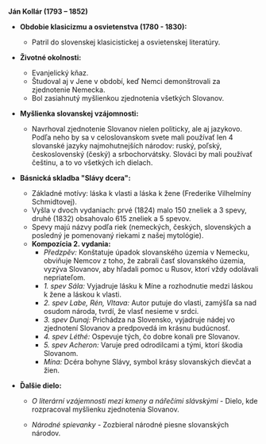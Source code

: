 **Ján Kollár (1793 – 1852)**

- **Obdobie klasicizmu a osvietenstva (1780 - 1830):**
  - Patril do slovenskej klasicistickej a osvietenskej literatúry.

- **Životné okolnosti:**
  - Evanjelický kňaz.
  - Študoval aj v Jene v období, keď Nemci demonštrovali za zjednotenie Nemecka.
  - Bol zasiahnutý myšlienkou zjednotenia všetkých Slovanov.

- **Myšlienka slovanskej vzájomnosti:**
  - Navrhoval zjednotenie Slovanov nielen politicky, ale aj jazykovo. Podľa neho by sa v celoslovanskom svete mali používať len 4 slovanské jazyky najmohutnejších národov: ruský, poľský, československý (český) a srbochorvátsky. Slováci by mali používať češtinu, a to vo všetkých ich dielach.

- **Básnická skladba "Slávy dcera":**
  - Základné motívy: láska k vlasti a láska k žene (Frederike Vilhelmíny Schmidtovej).
  - Vyšla v dvoch vydaniach: prvé (1824) malo 150 zneliek a 3 spevy, druhé (1832) obsahovalo 615 zneliek a 5 spevov.
  - Spevy majú názvy podľa riek (nemeckých, českých, slovenských a posledný je pomenovaný riekami z našej mytológie).
  - **Kompozícia 2. vydania:**
    - *Předzpěv:* Konštatuje úpadok slovanského územia v Nemecku, obviňuje Nemcov z toho, že zabrali časť slovanského územia, vyzýva Slovanov, aby hľadali pomoc u Rusov, ktorí vždy odolávali nepriateľom.
    - *1. spev Sála:* Vyjadruje lásku k Míne a rozhodnutie medzi láskou k žene a láskou k vlasti.
    - *2. spev Labe, Rén, Vltava:* Autor putuje do vlasti, zamýšľa sa nad osudom národa, tvrdí, že vlasť nesieme v srdci.
    - *3. spev Dunaj:* Prichádza na Slovensko, vyjadruje nádej vo zjednotení Slovanov a predpovedá im krásnu budúcnosť.
    - *4. spev Léthé:* Ospevuje tých, čo dobre konali pre Slovanov.
    - *5. spev Acheron:* Varuje pred odrodilcami a tými, ktorí škodia Slovanom.
    - *Mína:* Dcéra bohyne Slávy, symbol krásy slovanských dievčat a žien.

- **Ďalšie dielo:**
  - *O literární vzájemnosti mezi kmeny a nářečími slávskými* - Dielo, kde rozpracoval myšlienku zjednotenia Slovanov.

  - *Národné spievanky* - Zozbieral národné piesne slovanských národov.